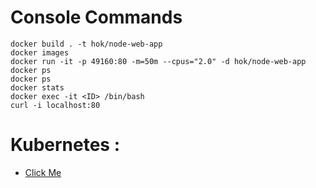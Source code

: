 # Console Commands
```console
docker build . -t hok/node-web-app
docker images
docker run -it -p 49160:80 -m=50m --cpus="2.0" -d hok/node-web-app docker ps
docker ps
docker stats
docker exec -it <ID> /bin/bash
curl -i localhost:80
```
# Kubernetes :
* [Click Me](https://github.com/HOK405/Docker_For_DevOps/tree/main/DeploymentAndServiceFiles)

